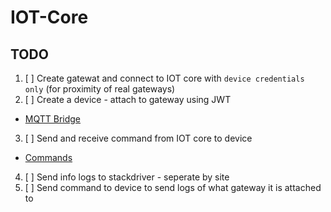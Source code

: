 # IOT-Core

## TODO
1. [ ] Create gatewat  and connect to IOT core with `device credentials only` (for proximity of real gateways)
2. [ ] Create a device - attach to gateway using JWT
 - [MQTT Bridge](https://cloud.google.com/iot/docs/how-tos/gateways/mqtt-bridge)
3. [ ] Send and receive command from IOT core to device
 - [Commands](https://cloud.google.com/iot/docs/how-tos/commands)
4. [ ] Send info logs to stackdriver - seperate by site
5. [ ] Send command to device to send logs of what gateway it is attached to
